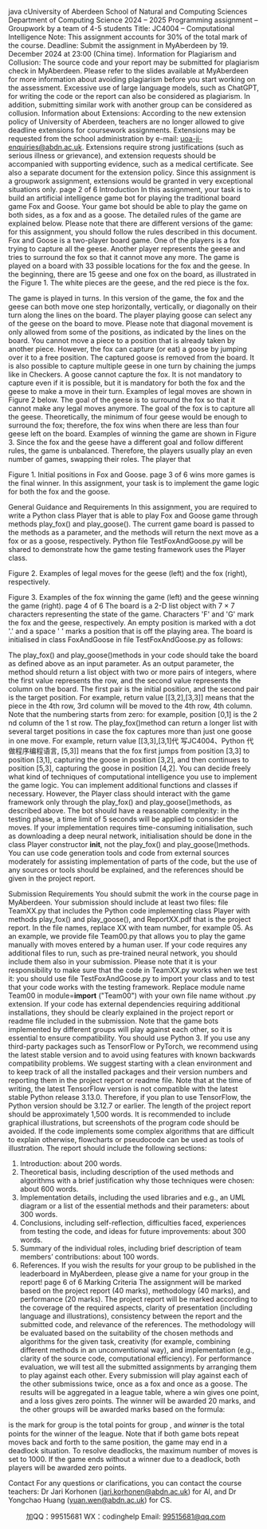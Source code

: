 java cUniversity of Aberdeen 
School of Natural and Computing Sciences 
Department of Computing Science 
2024 – 2025 
Programming assignment – Groupwork by a team of 4-5 students 
Title: JC4004 – Computational Intelligence Note: This assignment accounts for 30% of 
the total mark of the course. 
Deadline: Submit the assignment in MyAberdeen by 19. December 2024 at 23:00 (China time). 
Information for Plagiarism and Collusion: The source code and your report may be submitted for 
plagiarism check in MyAberdeen. Please refer to the slides available at MyAberdeen for more 
information about avoiding plagiarism before you start working on the assessment. Excessive use 
of large language models, such as ChatGPT, for writing the code or the report can also be considered 
as plagiarism. In addition, submitting similar work with another group can be considered as 
collusion. 
Information about Extensions: According to the new extension policy of University of Aberdeen, 
teachers are no longer allowed to give deadline extensions for coursework assignments. Extensions 
may be requested from the school administration by e-mail: uoa-ji-enquiries@abdn.ac.uk. 
Extensions require strong justifications (such as serious illness or grievance), and extension requests 
should be accompanied with supporting evidence, such as a medical certificate. See also a separate 
document for the extension policy. Since this assignment is a groupwork assignment, extensions 
would be granted in very exceptional situations only. 
 page 2 of 6 
Introduction 
In this assignment, your task is to build an artificial intelligence game bot for playing the traditional 
board game Fox and Goose. Your game bot should be able to play the game on both sides, as a fox 
and as a goose. The detailed rules of the game are explained below. Please note that there are 
different versions of the game: for this assignment, you should follow the rules described in this 
document. 
Fox and Goose is a two-player board game. One of the players is a fox trying to capture all the geese. 
Another player represents the geese and tries to surround the fox so that it cannot move any more. 
The game is played on a board with 33 possible locations for the fox and the geese. In the beginning, 
there are 15 geese and one fox on the board, as illustrated in the Figure 1. The white pieces are the 
geese, and the red piece is the fox. 
 
The game is played in turns. In this version of the game, the fox and the geese can both move one 
step horizontally, vertically, or diagonally on their turn along the lines on the board. The player 
playing goose can select any of the geese on the board to move. Please note that diagonal movement 
is only allowed from some of the positions, as indicated by the lines on the board. 
You cannot move a piece to a position that is already taken by another piece. However, the fox can 
capture (or eat) a goose by jumping over it to a free position. The captured goose is removed from 
the board. It is also possible to capture multiple geese in one turn by chaining the jumps like in 
Checkers. A goose cannot capture the fox. It is not mandatory to capture even if it is possible, but it 
is mandatory for both the fox and the geese to make a move in their turn. Examples of legal moves 
are shown in Figure 2 below. 
The goal of the geese is to surround the fox so that it cannot make any legal moves anymore. The 
goal of the fox is to capture all the geese. Theoretically, the minimum of four geese would be enough 
to surround the fox; therefore, the fox wins when there are less than four geese left on the board. 
Examples of winning the game are shown in Figure 3. 
Since the fox and the geese have a different goal and follow different rules, the game is unbalanced. 
Therefore, the players usually play an even number of games, swapping their roles. The player that 
 
Figure 1. Initial positions in Fox and Goose. 
 page 3 of 6 
wins more games is the final winner. In this assignment, your task is to implement the game logic for 
both the fox and the goose. 
 
General Guidance and Requirements 
In this assignment, you are required to write a Python class Player that is able to play Fox and 
Goose game through methods play_fox() and play_goose(). The current game board is 
passed to the methods as a parameter, and the methods will return the next move as a fox or as a 
goose, respectively. Python file TestFoxAndGoose.py will be shared to demonstrate how the game 
testing framework uses the Player class. 
 
Figure 2. Examples of legal moves for the geese (left) and the fox (right), respectively. 
 
 
Figure 3. Examples of the fox winning the game (left) and the geese winning the game (right). 
 page 4 of 6 
The board is a 2-D list object with 7 × 7 characters representing the state of the game. Characters 
'F' and 'G' mark the fox and the geese, respectively. An empty position is marked with a dot '.' 
and a space ' ' marks a position that is off the playing area. The board is initialised in class 
FoxAndGoose in file TestFoxAndGoose.py as follows: 
 
The play_fox() and play_goose()methods in your code should take the board as defined 
above as an input parameter. As an output parameter, the method should return a list object with 
two or more pairs of integers, where the first value represents the row, and the second value 
represents the column on the board. The first pair is the initial position, and the second pair is the 
target position. For example, return value [[3,2],[3,3]] means that the piece in the 4th row, 3rd 
column will be moved to the 4th row, 4th column. Note that the numbering starts from zero: for 
example, position [0,1] is the 2
nd column of the 1
st row. 
The play_fox()method can return a longer list with several target positions in case the fox 
captures more than just one goose in one move. For example, return value [[3,3],[3,1]代 写JC4004、Python
代做程序编程语言, 
[5,3]] means that the fox first jumps from position [3,3] to position [3,1], capturing the goose 
in position [3,2], and then continues to position [5,3], capturing the goose in position [4,2]. 
You can decide freely what kind of techniques of computational intelligence you use to implement 
the game logic. You can implement additional functions and classes if necessary. However, the 
Player class should interact with the game framework only through the play_fox() and 
play_goose()methods, as described above. The bot should have a reasonable complexity: in the 
testing phase, a time limit of 5 seconds will be applied to consider the moves. If your implementation 
requires time-consuming initialisation, such as downloading a deep neural network, initialisation 
should be done in the class Player constructor __init__, not the play_fox() and 
play_goose()methods. 
You can use code generation tools and code from external sources moderately for assisting 
implementation of parts of the code, but the use of any sources or tools should be explained, and 
the references should be given in the project report. 
 
Submission Requirements 
You should submit the work in the course page in MyAberdeen. Your submission should include at 
least two files: file TeamXX.py that includes the Python code implementing class Player with 
methods play_fox() and play_goose(), and ReportXX.pdf that is the project report. In the 
file names, replace XX with team number, for example 05. As an example, we provide file Team00.py 
that allows you to play the game manually with moves entered by a human user. If your code requires 
any additional files to run, such as pre-trained neural network, you should include them also in your 
submission. 
Please note that it is your responsibility to make sure that the code in TeamXX.py works when we 
test it: you should use file TestFoxAndGoose.py to import your class and to test that your code works 
with the testing framework. Replace module name Team00 in module=__import__ 
("Team00") with your own file name without .py extension. If your code has external 
dependencies requiring additional installations, they should be clearly explained in the project report 
or readme file included in the submission. 
Note that the game bots implemented by different groups will play against each other, so it is 
essential to ensure compatibility. You should use Python 3. If you use any third-party packages such 
as TensorFlow or PyTorch, we recommend using the latest stable version and to avoid using features 
with known backwards compatibility problems. We suggest starting with a clean environment and to 
keep track of all the installed packages and their version numbers and reporting them in the project 
report or readme file. 
Note that at the time of writing, the latest TensorFlow version is not compatible with the latest stable 
Python release 3.13.0. Therefore, if you plan to use TensorFlow, the Python version should be 3.12.7 
or earlier. 
The length of the project report should be approximately 1,500 words. It is recommended to include 
graphical illustrations, but screenshots of the program code should be avoided. If the code 
implements some complex algorithms that are difficult to explain otherwise, flowcharts or 
pseudocode can be used as tools of illustration. The report should include the following sections: 
1. Introduction: about 200 words. 
2. Theoretical basis, including description of the used methods and algorithms with a brief 
justification why those techniques were chosen: about 600 words. 
3. Implementation details, including the used libraries and e.g., an UML diagram or a list of the 
essential methods and their parameters: about 300 words. 
4. Conclusions, including self-reflection, difficulties faced, experiences from testing the code, 
and ideas for future improvements: about 300 words. 
5. Summary of the individual roles, including brief description of team members’ contributions: 
about 100 words. 
6. References. 
If you wish the results for your group to be published in the leaderboard in MyAberdeen, please give 
a name for your group in the report! page 6 of 6 
Marking Criteria 
The assignment will be marked based on the project report (40 marks), methodology (40 marks), and 
performance (20 marks). 
The project report will be marked according to the coverage of the required aspects, clarity of 
presentation (including language and illustrations), consistency between the report and the 
submitted code, and relevance of the references. 
The methodology will be evaluated based on the suitability of the chosen methods and algorithms 
for the given task, creativity (for example, combining different methods in an unconventional way), 
and implementation (e.g., clarity of the source code, computational efficiency). 
For performance evaluation, we will test all the submitted assignments by arranging them to play 
against each other. Every submission will play against each of the other submissions twice, once as a 
fox and once as a goose. The results will be aggregated in a league table, where a win gives one point, 
and a loss gives zero points. The winner will be awarded 20 marks, and the other groups will be 
awarded marks based on the formula: 

 is the mark for group
 is the total points for group , and 𝑤𝑖𝑛𝑛𝑒𝑟 is the total points for 
the winner of the league. 
Note that if both game bots repeat moves back and forth to the same position, the game may end in 
a deadlock situation. To resolve deadlocks, the maximum number of moves is set to 1000. If the game 
ends without a winner due to a deadlock, both players will be awarded zero points. 
 
Contact 
For any questions or clarifications, you can contact the course teachers: Dr Jari Korhonen 
(jari.korhonen@abdn.ac.uk) for AI, and Dr Yongchao Huang (yuan.wen@abdn.ac.uk) for CS. 
 
         
加QQ：99515681  WX：codinghelp  Email: 99515681@qq.com
